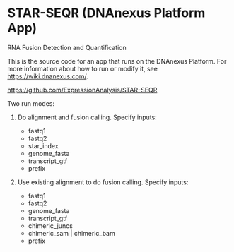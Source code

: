 <!-- dx-header -->
# STAR-SEQR (DNAnexus Platform App)

RNA Fusion Detection and Quantification

This is the source code for an app that runs on the DNAnexus Platform.
For more information about how to run or modify it, see
https://wiki.dnanexus.com/.
<!-- /dx-header -->

<!-- Insert a description of your app here -->
https://github.com/ExpressionAnalysis/STAR-SEQR

Two run modes:
1) Do alignment and fusion calling. Specify inputs:
   * fastq1
   * fastq2
   * star_index
   * genome_fasta
   * transcript_gtf
   * prefix

2) Use existing alignment to do fusion calling. Specify inputs:
   * fastq1
   * fastq2
   * genome_fasta
   * transcript_gtf
   * chimeric_juncs
   * chimeric_sam | chimeric_bam
   * prefix
